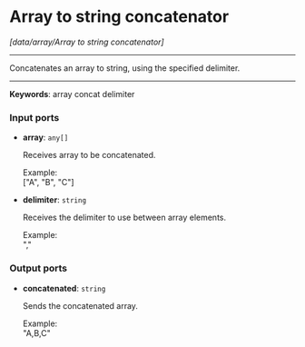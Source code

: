 # Array to string concatenator

_[data/array/Array to string concatenator]_

---

Concatenates an array to string, using the specified delimiter.  

---

__Keywords__: array concat delimiter

### Input ports

* __array__: ` any[] `


    Receives array to be concatenated.  
      
    Example:  
    ["A", "B", "C"]  


* __delimiter__: ` string `


    Receives the delimiter to use between array elements.  
      
    Example:  
    ","  

### Output ports

* __concatenated__: ` string `


    Sends the concatenated array.  
      
    Example:  
    "A,B,C"  

